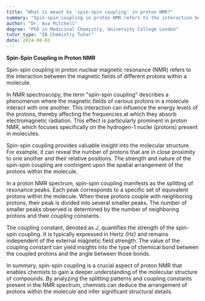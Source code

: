 ```yaml
---
title: "What is meant by 'spin-spin coupling' in proton NMR?"
summary: "Spin-spin coupling in proton NMR refers to the interaction between the magnetic fields of different protons in a molecule."
author: "Dr. Ava Mitchell"
degree: "PhD in Medicinal Chemistry, University College London"
tutor_type: "IB Chemistry Tutor"
date: 2024-08-03
---
```


**Spin-Spin Coupling in Proton NMR**

Spin-spin coupling in proton nuclear magnetic resonance (NMR) refers to the interaction between the magnetic fields of different protons within a molecule.

In NMR spectroscopy, the term "spin-spin coupling" describes a phenomenon where the magnetic fields of various protons in a molecule interact with one another. This interaction can influence the energy levels of the protons, thereby affecting the frequencies at which they absorb electromagnetic radiation. This effect is particularly prominent in proton NMR, which focuses specifically on the hydrogen-1 nuclei (protons) present in molecules.

Spin-spin coupling provides valuable insight into the molecular structure. For example, it can reveal the number of protons that are in close proximity to one another and their relative positions. The strength and nature of the spin-spin coupling are contingent upon the spatial arrangement of the protons within the molecule.

In a proton NMR spectrum, spin-spin coupling manifests as the splitting of resonance peaks. Each peak corresponds to a specific set of equivalent protons within the molecule. When these protons couple with neighboring protons, their peak is divided into several smaller peaks. The number of smaller peaks observed is determined by the number of neighboring protons and their coupling constants.

The coupling constant, denoted as $J$, quantifies the strength of the spin-spin coupling. It is typically expressed in Hertz (Hz) and remains independent of the external magnetic field strength. The value of the coupling constant can yield insights into the type of chemical bond between the coupled protons and the angle between those bonds.

In summary, spin-spin coupling is a crucial aspect of proton NMR that enables chemists to gain a deeper understanding of the molecular structure of compounds. By analyzing the splitting patterns and coupling constants present in the NMR spectrum, chemists can deduce the arrangement of protons within the molecule and infer significant structural details.
    